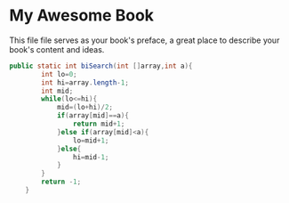 # My Awesome Book

This file file serves as your book's preface, a great place to describe your book's content and ideas.

```java
public static int biSearch(int []array,int a){
        int lo=0;
        int hi=array.length-1;
        int mid;
        while(lo<=hi){
            mid=(lo+hi)/2;
            if(array[mid]==a){
                return mid+1;
            }else if(array[mid]<a){
                lo=mid+1;
            }else{
                hi=mid-1;
            }
        }
        return -1;
    }
```
